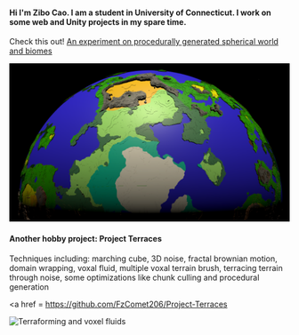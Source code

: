 #### Hi I'm Zibo Cao. I am a student in University of Connecticut. I work on some web and Unity projects in my spare time.

Check this out! <a href = https://github.com/FzComet206/Spherical-World-Generation/blob/master/README.md>
An experiment on procedurally generated spherical world and biomes
</a>

![A planet](Images/World.png)


#### Another hobby project: Project Terraces ####

Techniques including: marching cube, 3D noise, fractal brownian motion, domain wrapping, voxal fluid, multiple voxal terrain brush, terracing terrain through noise, some optimizations like chunk culling and procedural generation 

<a href = https://github.com/FzComet206/Project-Terraces</a>

![Terraforming and voxel fluids](Images/Realm.png)
